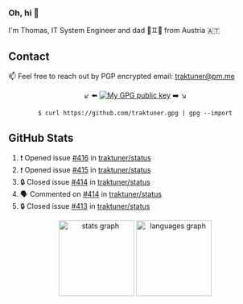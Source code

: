 ### Oh, hi 👋

I'm Thomas, IT System Engineer and dad 👶♊️👶 from Austria 🇦🇹

<!--
**traktuner/traktuner** is a ✨ _special_ ✨ repository because its `README.md` (this file) appears on your GitHub profile.

Here are some ideas to get you started:

- 🔭 I’m currently working on ...
- 🌱 I’m currently learning ...
- 👯 I’m looking to collaborate on ...
- 🤔 I’m looking for help with ...
- 💬 Ask me about ...
- 📫 How to reach me: ...
- 😄 Pronouns: ...
- ⚡ Fun fact: ...
-->

## Contact
📫 Feel free to reach out by PGP encrypted email:
traktuner@pm.me

<div align="center" markdown="1">

↙️ ⬅️ [![My GPG public key](https://img.shields.io/badge/PGP%20public%20key-6D4AFF?style=for-the-badge)](https://github.com/traktuner.gpg) ➡️ ↘️

```shell
$ curl https://github.com/traktuner.gpg | gpg --import
```

</div>

## GitHub Stats
<!--START_SECTION:activity-->
1. ❗ Opened issue [#416](https://github.com/traktuner/status/issues/416) in [traktuner/status](https://github.com/traktuner/status)
2. ❗ Opened issue [#415](https://github.com/traktuner/status/issues/415) in [traktuner/status](https://github.com/traktuner/status)
3. 🔒 Closed issue [#414](https://github.com/traktuner/status/issues/414) in [traktuner/status](https://github.com/traktuner/status)
4. 🗣 Commented on [#414](https://github.com/traktuner/status/issues/414#issuecomment-2311531255) in [traktuner/status](https://github.com/traktuner/status)
5. 🔒 Closed issue [#413](https://github.com/traktuner/status/issues/413) in [traktuner/status](https://github.com/traktuner/status)
<!--END_SECTION:activity-->

<div align="center">
  <img src="https://github-readme-stats.vercel.app/api?username=traktuner&hide_title=false&hide_rank=false&show_icons=true&include_all_commits=true&count_private=true&disable_animations=false&theme=dracula&locale=en&hide_border=false&order=1" height="150" alt="stats graph"  />
  <img src="https://github-readme-stats.vercel.app/api/top-langs?username=traktuner&locale=en&hide_title=false&layout=compact&card_width=320&langs_count=5&theme=dracula&hide_border=false&order=2" height="150" alt="languages graph"  />
</div>
